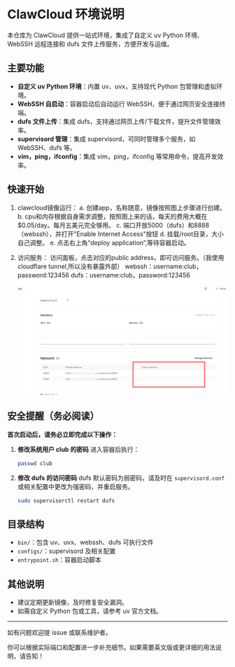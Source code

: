 # ClawCloud 环境说明

本仓库为 ClawCloud 提供一站式环境，集成了自定义 uv Python 环境、WebSSH 远程连接和 dufs 文件上传服务，方便开发与运维。

## 主要功能

- **自定义 uv Python 环境**：内置 uv、uvx，支持现代 Python 包管理和虚拟环境。
- **WebSSH 自启动**：容器启动后自动运行 WebSSH，便于通过网页安全连接终端。
- **dufs 文件上传**：集成 dufs，支持通过网页上传/下载文件，提升文件管理效率。
- **supervisord 管理**：集成 supervisord，可同时管理多个服务，如 WebSSH、dufs 等。
- **vim，ping，ifconfig**：集成 vim，ping，ifconfig 等常用命令，提高开发效率。

## 快速开始

1. clawcloud镜像运行：
    a. 创建app，名称随意，镜像按照图上步骤进行创建。
    b. cpu和内存根据自身需求调整，按照图上来的话，每天的费用大概在$0.05/day。每月五美元完全够用。
    c. 端口开放5000（dufs）和8888（webssh），并打开"Enable Internet Access"按钮
    d. 挂载/root目录，大小自己调整。
    e. 点击右上角“deploy application”,等待容器启动。

2. 访问服务：
    访问面板，点击对应的public address，即可访问服务。（我使用cloudflare tunnel,所以没有暴露外部）
    webssh：username:club，password:123456
    dufs：username:club，password:123456
   ![alt text](./static/photos/image.png)

## 安全提醒（务必阅读）

**首次启动后，请务必立即完成以下操作：**

1. **修改系统用户 club 的密码**
   进入容器后执行：
   ```bash
   passwd club
   ```

2. **修改 dufs 的访问密码**
   dufs 默认密码为弱密码，请及时在 `supervisord.conf` 或相关配置中更改为强密码，并重启服务。
   ```bash
   sudo supervisorctl restart dufs
   ```

## 目录结构

- `bin/`：包含 uv、uvx、webssh、dufs 可执行文件
- `configs/`：supervisord 及相关配置
- `entrypoint.sh`：容器启动脚本

## 其他说明

- 建议定期更新镜像，及时修复安全漏洞。
- 如需自定义 Python 包或工具，请参考 uv 官方文档。

---

如有问题欢迎提 issue 或联系维护者。

你可以根据实际端口和配置进一步补充细节。如果需要英文版或更详细的用法说明，请告知！